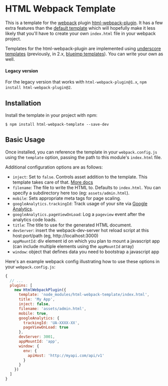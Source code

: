 # HTML Webpack Template

This is a template for the [webpack](http://webpack.github.io/) plugin [html-webpack-plugin](https://www.npmjs.com/package/html-webpack-plugin).  It has a few extra features than the [default template](https://github.com/ampedandwired/html-webpack-plugin/blob/master/default_index.html) which will hopefully make it less likely that you'll have to create your own `index.html` file in your webpack project.

Templates for the html-webpack-plugin are implemented using [underscore templates](http://underscorejs.org/#template) (previously, in 2.x, [blueimp templates](https://github.com/blueimp/JavaScript-Templates)).  You can write your own as well.

#### Legacy version

For the legacy version that works with `html-webpack-plugin@1.x`, `npm install html-webpack-plugin@2`.

## Installation

Install the template in your project with npm:

```shell
$ npm install html-webpack-template --save-dev
```

## Basic Usage

Once installed, you can reference the template in your `webpack.config.js` using the `template` option, passing the path to this module's `index.html` file.

Additional configuration options are as follows:

- `inject`: Set to `false`.  Controls asset addition to the template.  This template takes care of that.  [More docs](https://github.com/ampedandwired/html-webpack-plugin#configuration)
- `filename`: The file to write the HTML to. Defaults to `index.html`.
   You can specify a subdirectory here too (eg: `assets/admin.html`).
- `mobile`: Sets appropriate meta tags for page scaling.
- `googleAnalytics.trackingId`: Track usage of your site via [Google Analytics](http://analytics.google.com).
- `googleAnalytics.pageViewOnLoad`: Log a `pageview` event after the analytics code loads.
- `title`: The title to use for the generated HTML document.
- `devServer`: insert the webpack-dev-server hot reload script at this host:port/path (eg, http://localhost:3000)
- `appMountId`: div element id on which you plan to mount a javascript app (can include multiple elements using the `appMountId` array)
- `window`: object that defines data you need to bootstrap a javascript app

Here's an example webpack config illustrating how to use these options in your `webpack.config.js`:

```js
{
  // ...
  plugins: [
    new HtmlWebpackPlugin({
      template: 'node_modules/html-webpack-template/index.html',
      title: 'My App',
      inject: false,
      filename: 'assets/admin.html',
      mobile: true,
      googleAnalytics: {
        trackingId: 'UA-XXXX-XX',
        pageViewOnLoad: true
      },
      devServer: 3001,
      appMountId: 'app',
      window: {
        env: {
          apiHost: 'http://myapi.com/api/v1'
        }
      }
    })
  ]
}
```
